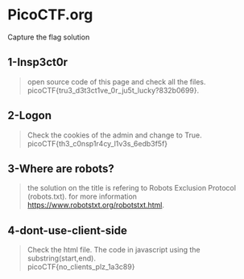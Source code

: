 # PicoCTF.org
Capture the flag solution

## 1-Insp3ct0r
>open source code of this page and check all the files.  
picoCTF{tru3_d3t3ct1ve_0r_ju5t_lucky?832b0699}.   


## 2-Logon
>Check the cookies of the admin and change to True.   
picoCTF{th3_c0nsp1r4cy_l1v3s_6edb3f5f}


## 3-Where are robots?
>the solution on the title is refering to Robots Exclusion Protocol (robots.txt). 
for more information https://www.robotstxt.org/robotstxt.html.


## 4-dont-use-client-side
>Check the html file. The code in javascript using the substring(start,end).  
picoCTF{no_clients_plz_1a3c89}
